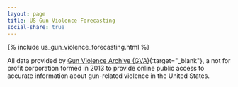 ```yaml
---
layout: page
title: US Gun Violence Forecasting
social-share: true
---
```


{% include us_gun_violence_forecasting.html %}

All data provided by [Gun Violence Archive (GVA)](https://gunviolencearchive.org){:target="_blank"}, a not for profit corporation formed in 2013 to provide online public access to accurate information about gun-related violence in the United States.
